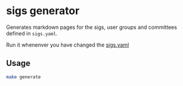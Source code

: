 # sigs generator

Generates markdown pages for the sigs, user groups and committees defined in `sigs.yaml`.

Run it whenenver you have changed the [sigs.yaml](/sigs.yaml) 

## Usage

```bash
make generate
```
